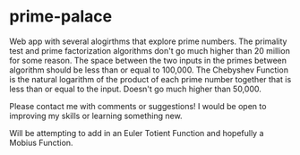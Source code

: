 # prime-palace
Web app with several alogirthms that explore prime numbers.
The primality test and prime factorization algorithms don't go much higher than 20 million for some reason.
The space between the two inputs in the primes between algorithm should be less than or equal to 100,000.
The Chebyshev Function is the natural logarithm of the product of each prime number together that is
less than or equal to the input. Doesn't go much higher than 50,000.

Please contact me with comments or suggestions! I would be open to improving my skills or learning something new.

Will be attempting to add in an Euler Totient Function and hopefully a Mobius Function.
